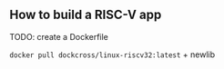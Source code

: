 ## How to build a RISC-V app

TODO: create a Dockerfile

`docker pull dockcross/linux-riscv32:latest` + newlib
